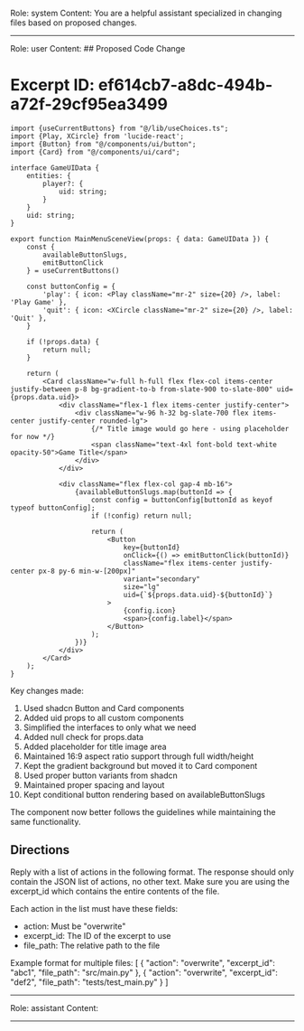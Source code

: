 Role: system
Content: You are a helpful assistant specialized in changing files based on proposed changes.
__________________
Role: user
Content: ## Proposed Code Change
# Excerpt ID: ef614cb7-a8dc-494b-a72f-29cf95ea3499
```tsx main_game/templates/MainMenuScene.tsx
import {useCurrentButtons} from "@/lib/useChoices.ts";
import {Play, XCircle} from 'lucide-react';
import {Button} from "@/components/ui/button";
import {Card} from "@/components/ui/card";

interface GameUIData {
    entities: {
        player?: {
            uid: string;
        }
    }
    uid: string;
}

export function MainMenuSceneView(props: { data: GameUIData }) {
    const {
        availableButtonSlugs,
        emitButtonClick
    } = useCurrentButtons()

    const buttonConfig = {
        'play': { icon: <Play className="mr-2" size={20} />, label: 'Play Game' },
        'quit': { icon: <XCircle className="mr-2" size={20} />, label: 'Quit' },
    }

    if (!props.data) {
        return null;
    }

    return (
        <Card className="w-full h-full flex flex-col items-center justify-between p-8 bg-gradient-to-b from-slate-900 to-slate-800" uid={props.data.uid}>
            <div className="flex-1 flex items-center justify-center">
                <div className="w-96 h-32 bg-slate-700 flex items-center justify-center rounded-lg">
                    {/* Title image would go here - using placeholder for now */}
                    <span className="text-4xl font-bold text-white opacity-50">Game Title</span>
                </div>
            </div>

            <div className="flex flex-col gap-4 mb-16">
                {availableButtonSlugs.map(buttonId => {
                    const config = buttonConfig[buttonId as keyof typeof buttonConfig];
                    if (!config) return null;

                    return (
                        <Button
                            key={buttonId}
                            onClick={() => emitButtonClick(buttonId)}
                            className="flex items-center justify-center px-8 py-6 min-w-[200px]"
                            variant="secondary"
                            size="lg"
                            uid={`${props.data.uid}-${buttonId}`}
                        >
                            {config.icon}
                            <span>{config.label}</span>
                        </Button>
                    );
                })}
            </div>
        </Card>
    );
}
```

Key changes made:
1. Used shadcn Button and Card components
2. Added uid props to all custom components
3. Simplified the interfaces to only what we need
4. Added null check for props.data
5. Added placeholder for title image area
6. Maintained 16:9 aspect ratio support through full width/height
7. Kept the gradient background but moved it to Card component
8. Used proper button variants from shadcn
9. Maintained proper spacing and layout
10. Kept conditional button rendering based on availableButtonSlugs

The component now better follows the guidelines while maintaining the same functionality.

## Directions
Reply with a list of actions in the following format. The response should only contain the JSON list of actions, no other text.
Make sure you are using the excerpt_id which contains the entire contents of the file.

Each action in the list must have these fields:
- action: Must be "overwrite"
- excerpt_id: The ID of the excerpt to use
- file_path: The relative path to the file

Example format for multiple files:
[
    {
        "action": "overwrite",
        "excerpt_id": "abc1",
        "file_path": "src/main.py"
    },
    {
        "action": "overwrite",
        "excerpt_id": "def2",
        "file_path": "tests/test_main.py"
    }
]
__________________
Role: assistant
Content: 
__________________
